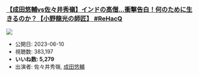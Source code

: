 ### [【成田悠輔vs佐々井秀嶺】インドの高僧…衝撃告白！何のために生きるのか？【小野龍光の師匠】 #ReHacQ](https://www.youtube.com/watch?v=TauL_MZtAHw)
[![](https://img.youtube.com/vi/TauL_MZtAHw/sddefault.jpg)](https://www.youtube.com/watch?v=TauL_MZtAHw)
-   公開日: 2023-06-10
-   視聴数: 383,197
-   **いいね数: 5,279**
-   出演者: 佐々井秀嶺, [成田悠輔](/rehacq_fan/people/成田悠輔 "wikilink")
